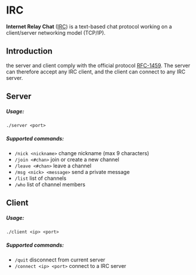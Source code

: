 # IRC
__Internet Relay Chat__ ([IRC](https://en.wikipedia.org/wiki/Internet_Relay_Chat)) is a text-based chat protocol working on a client/server networking model (TCP/IP).

## Introduction
the server and client comply with the official protocol [RFC-1459](https://tools.ietf.org/html/rfc1459).
The server can therefore accept any IRC client, and the client can connect to any IRC server.

## Server
##### Usage:
`./server <port>`
##### Supported commands:
* `/nick <nickname>` change nickname (max 9 characters)
* `/join <#chan>` join or create a new channel
* `/leave <#chan>` leave a channel
* `/msg <nick> <message>` send a private message
* `/list` list of channels
* `/who` list of channel members

## Client
##### Usage:
`./client <ip> <port>`
##### Supported commands:
* `/quit` disconnect from current server
* `/connect <ip> <port>` connect to a IRC server
